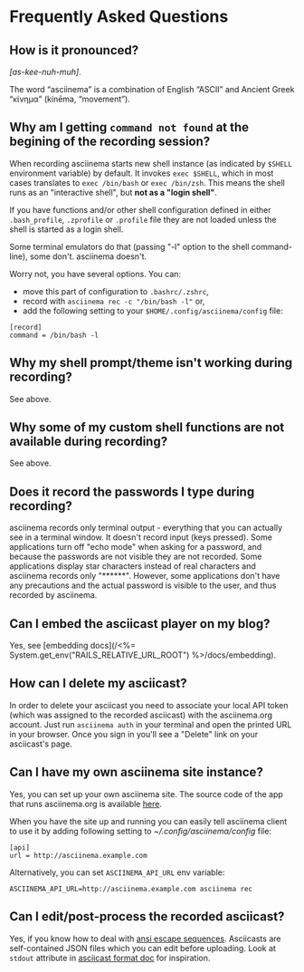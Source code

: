 # Frequently Asked Questions

## How is it pronounced?

_[as-kee-nuh-muh]_.

The word “asciinema” is a combination of English “ASCII” and Ancient Greek
“κίνημα” (kínēma, “movement”).

## Why am I getting `command not found` at the begining of the recording session?

When recording asciinema starts new shell instance (as indicated by `$SHELL`
environment variable) by default. It invokes `exec $SHELL`, which in most
cases translates to `exec /bin/bash` or `exec /bin/zsh`. This means the shell
runs as an "interactive shell", but **not as a "login shell"**.

If you have functions and/or other shell configuration defined in either
`.bash_profile`, `.zprofile` or `.profile` file they are not loaded unless the
shell is started as a login shell.

Some terminal emulators do that (passing "-l" option to the shell command-line),
some don't. asciinema doesn't.

Worry not, you have several options. You can:

* move this part of configuration to `.bashrc/.zshrc`,
* record with `asciinema rec -c "/bin/bash -l"` or,
* add the following setting to your `$HOME/.config/asciinema/config` file:

```
[record]
command = /bin/bash -l
```

## Why my shell prompt/theme isn't working during recording?

See above.

## Why some of my custom shell functions are not available during recording?

See above.

## Does it record the passwords I type during recording?

asciinema records only terminal output - everything that you can actually see
in a terminal window. It doesn't record input (keys pressed). Some
applications turn off "echo mode" when asking for a password, and because
the passwords are not visible they are not recorded. Some applications
display star characters instead of real characters and asciinema records
only "******". However, some applications don't have any precautions and
the actual password is visible to the user, and thus recorded by asciinema.

## Can I embed the asciicast player on my blog?

Yes, see [embedding docs](/<%= System.get_env("RAILS_RELATIVE_URL_ROOT") %>/docs/embedding).

## How can I delete my asciicast?

In order to delete your asciicast you need to associate your local API token
(which was assigned to the recorded asciicast) with the asciinema.org
account. Just run `asciinema auth` in your terminal and open the printed URL
in your browser.  Once you sign in you'll see a "Delete" link on your
asciicast's page.

## Can I have my own asciinema site instance?

Yes, you can set up your own asciinema site. The source code of the app that
runs asciinema.org is available
[here](https://github.com/asciinema/asciinema-server).

When you have the site up and running you can easily tell asciinema client to
use it by adding following setting to _~/.config/asciinema/config_ file:

    [api]
    url = http://asciinema.example.com

Alternatively, you can set `ASCIINEMA_API_URL` env variable:

    ASCIINEMA_API_URL=http://asciinema.example.com asciinema rec

## Can I edit/post-process the recorded asciicast?

Yes, if you know how to deal with [ansi escape
sequences](https://en.wikipedia.org/wiki/ANSI_escape_code). Asciicasts are
self-contained JSON files which you can edit before uploading. Look at
`stdout` attribute in [asciicast format doc](https://github.com/asciinema/asciinema/blob/master/doc/asciicast-v1.md)
for inspiration.
